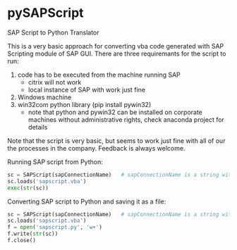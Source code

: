 # pySAPScript
SAP Script to Python Translator

This is a very basic approach for converting vba code generated with
SAP Scripting module of SAP GUI. There are three requiremants for the script to run:
 1) code has to be executed from the machine running SAP
    - citrix will not work
    - local instance of SAP with work just fine
 2) Windows machine
 3) win32com python library (pip install pywin32)
    - note that python and pywin32 can be installed on corporate machines
      without administrative rights, check anaconda project for details

Note that the script is very basic, but seems to work just fine with all of
our the processes in the company. Feedback is always welcome.

Running SAP script from Python:
```python
sc = SAPScript(sapConnectionName)   # sapConnectionName is a string with a connection name
sc.loads('sapscript.vba')
exec(str(sc))
```

Converting SAP script to Python and saving it as a file:
```python
sc = SAPScript(sapConnectionName)   # sapConnectionName is a string with a connection name
sc.loads('sapscript.vba')
f = open('sapscript.py', 'w+')
f.write(str(sc))
f.close()
```

